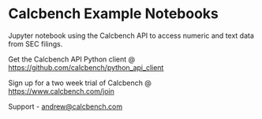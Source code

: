 # Calcbench Example Notebooks
Jupyter notebook using the Calcbench API to access numeric and text data from SEC filings.

Get the Calcbench API Python client @ https://github.com/calcbench/python_api_client

Sign up for a two week trial of Calcbench @ https://www.calcbench.com/join

Support - andrew@calcbench.com